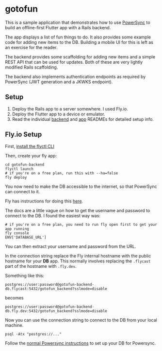 # gotofun

This is a sample application that demonstrates how to use [PowerSync](https://www.powersync.com/)
to build an offline-first Flutter app with a Rails backend.

The app displays a list of fun things to do. It also provides some example code for adding new items to the DB. Building a mobile UI for this is left as an exercise for the reader.

The backend provides some scaffolding for adding new items and a simple REST API that can be used for updates. Both of these are very lightly modified Rails scaffolding.

The backend also implements authentication endpoints as required by PowerSync (JWT generation and a JKWKS endpoint).

## Setup

1. Deploy the Rails app to a server somewhere. I used Fly.io.
2. Deploy the Flutter app to a device or emulator.
3. Read the individual [backend](./gotofun-backend/README.md) and [app](./gotofun-app/README.md) READMEs for detailed setup info.

## Fly.io Setup

First, [install the flyctl CLI](https://fly.io/docs/hands-on/install-flyctl/)

Then, create your fly app:

```
cd gotofun-backend
flyctl launch
# if you're on a free plan, run this with --ha=false
fly deploy
```

You now need to make the DB accessible to the internet, so that PowerSync can connect to it.

Fly has instructions for doing this [here](https://fly.io/docs/postgres/connecting/connecting-external/).

The docs are a little vague on how to get the username and password to connect to the DB. I found the easiest way was:

```
# if you're on a free plan, you need to run fly open first to get your app running
fly console
ENV['DATABASE_URL']
```

You can then extract your username and password from the URL.

In the connection string replace the Fly internal hostname with the public hostname for your **DB** app. This normally involves replacing the `.flycast` part of the hostname with `.fly.dev`.

Something like this:

```
postgres://user:password@gotofun-backend-db.flycast:5432/gotofun_backend?sslmode=disable
```

becomes

```
postgres://user:password@gotofun-backend-db.fly.dev:5432/gotofun_backend?sslmode=disable
```

Now you can use the connection string to connect to the DB from your local machine.

```
psql -Atx "postgres://..."
```

Follow the [normal Powersync instructions](https://docs.powersync.com/usage/installation/database-setup/fly-postgres) to set up your DB for Powersync.